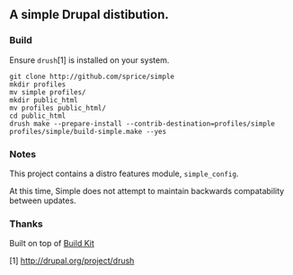 ## A simple Drupal distibution.

### Build

Ensure `drush`[1] is installed on your system.

    git clone http://github.com/sprice/simple
    mkdir profiles
    mv simple profiles/
    mkdir public_html
    mv profiles public_html/
    cd public_html
    drush make --prepare-install --contrib-destination=profiles/simple profiles/simple/build-simple.make --yes

### Notes

This project contains a distro features module, `simple_config`.

At this time, Simple does not attempt to maintain backwards compatability
between updates.

### Thanks

Built on top of [Build Kit](http://drupal.org/project/buildkit)

[1] http://drupal.org/project/drush
